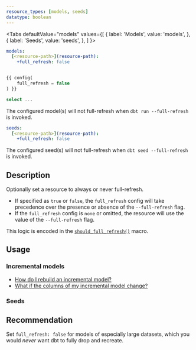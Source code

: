 ```yaml
---
resource_types: [models, seeds]
datatype: boolean
---
```


<Tabs
  defaultValue="models"
  values={[
    { label: 'Models', value: 'models', },
    { label: 'Seeds', value: 'seeds', },
  ]
}>

<TabItem value="models">

<File name='dbt_project.yml'>

```yml
models:
  [<resource-path>](resource-path):
    +full_refresh: false

```

</File>

<File name='models/<modelname>.sql'>

```sql

{{ config(
    full_refresh = false
) }}

select ...

```

</File>

The configured model(s) will not full-refresh when `dbt run --full-refresh` is invoked.

</TabItem>

<TabItem value="seeds">

<File name='dbt_project.yml'>

```yml
seeds:
  [<resource-path>](resource-path):
    +full_refresh: false

```

</File>

The configured seed(s) will not full-refresh when `dbt seed --full-refresh` is invoked.

</TabItem>

</Tabs>

## Description
Optionally set a resource to always or never full-refresh.
- If specified as `true` or `false`, the
`full_refresh` config will take precedence over the presence or absence of the `--full-refresh` flag.
- If the `full_refresh` config is `none` or omitted, the resource will use the value of the `--full-refresh` flag.

This logic is encoded in the [`should_full_refresh()`](https://github.com/dbt-labs/dbt/blob/HEAD/core/dbt/include/global_project/macros/materializations/helpers.sql#L68) macro.

## Usage

### Incremental models

* [How do I rebuild an incremental model?](configuring-incremental-models#how-do-i-rebuild-an-incremental-model)
* [What if the columns of my incremental model change?](configuring-incremental-models#what-if-the-columns-of-my-incremental-model-change)

### Seeds

<FAQ src="full-refresh-seed" />

## Recommendation
Set `full_refresh: false` for models of especially large datasets, which you would _never_ want dbt to fully drop and recreate.
